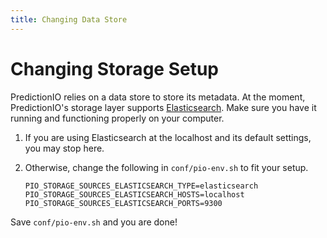```yaml
---
title: Changing Data Store
---
```


<!--
Licensed to the Apache Software Foundation (ASF) under one or more
contributor license agreements.  See the NOTICE file distributed with
this work for additional information regarding copyright ownership.
The ASF licenses this file to You under the Apache License, Version 2.0
(the "License"); you may not use this file except in compliance with
the License.  You may obtain a copy of the License at

    http://www.apache.org/licenses/LICENSE-2.0

Unless required by applicable law or agreed to in writing, software
distributed under the License is distributed on an "AS IS" BASIS,
WITHOUT WARRANTIES OR CONDITIONS OF ANY KIND, either express or implied.
See the License for the specific language governing permissions and
limitations under the License.
-->

Changing Storage Setup
===================

PredictionIO relies on a data store to store its metadata. At the moment, PredictionIO's storage layer supports [Elasticsearch](http://www.elasticsearch.org/). Make sure you have it running and functioning properly on your computer.

1. If you are using Elasticsearch at the localhost and its default settings, you may stop here.

2. Otherwise, change the following in `conf/pio-env.sh` to fit your setup.

   ```
   PIO_STORAGE_SOURCES_ELASTICSEARCH_TYPE=elasticsearch
   PIO_STORAGE_SOURCES_ELASTICSEARCH_HOSTS=localhost
   PIO_STORAGE_SOURCES_ELASTICSEARCH_PORTS=9300
   ```
<!--
   If you use MongoDB, add and modify the following to fit your setup.

   ```
   PIO_STORAGE_SOURCES_MONGODB_TYPE=mongodb
   PIO_STORAGE_SOURCES_MONGODB_HOSTS=localhost
   PIO_STORAGE_SOURCES_MONGODB_PORTS=27017
   ```

3. The following points the storage repositories to their respective backend
   data sources. By default, they point to Elasticsearch.

   ```
   PIO_STORAGE_REPOSITORIES_METADATA_SOURCE=ELASTICSEARCH
   ```

   If you use MongoDB, change them to something like this.

   ```
   PIO_STORAGE_REPOSITORIES_METADATA_SOURCE=MONGODB
   ```
-->

Save ``conf/pio-env.sh`` and you are done!
